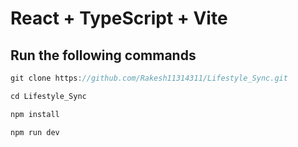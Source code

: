 # React + TypeScript + Vite

## Run the following commands

```js
git clone https://github.com/Rakesh11314311/Lifestyle_Sync.git

cd Lifestyle_Sync

npm install

npm run dev
```
